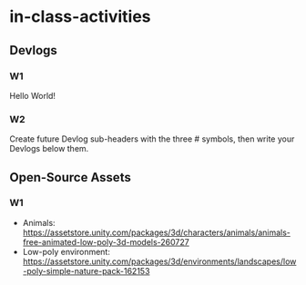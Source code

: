 # in-class-activities
## Devlogs
### W1
Hello World! 

### W2
Create future Devlog sub-headers with the three # symbols, then write your Devlogs below them.

## Open-Source Assets
### W1
- Animals: https://assetstore.unity.com/packages/3d/characters/animals/animals-free-animated-low-poly-3d-models-260727 
- Low-poly environment: https://assetstore.unity.com/packages/3d/environments/landscapes/low-poly-simple-nature-pack-162153 